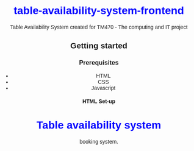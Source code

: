 # table-availability-system-frontend
Table Availability System created for TM470 - The computing and IT project

## Getting started

### Prerequisites

- HTML
- CSS
- Javascript

#### HTML Set-up

<!DOCTYPE html>
<html lang="en">
<head>
    <meta charset="UTF-8">
    <meta name="viewport" content="width=device-width, initial-scale=1.0">
    <title>Basic Frontend Page</title>
    <style>
        body {
            font-family: sans-serif;
            text-align: center;
        }
        h1 {
            color: blue;
        }
    </style>
</head>
<body>
    <h1>Table availability system</h1>
    <p>booking system.</p>
</body>
</html>

